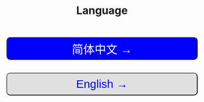 <center><h1>Language</h1></center><br><br>

<center><a href="/zh-cn/"><button style="width:100%;height:60px;font-size:30px;border-radius:10px;color:#fff;background:blue;">简体中文 →</button></a></center><br><br>
<center><a href="/en-us/"><button style="width:100%;height:60px;font-size:30px;border-radius:10px;color:blue;background:#E0E0E0;">English →</button></a></center><br><br>
